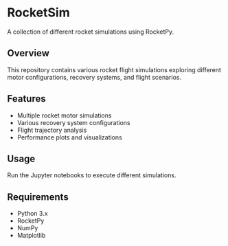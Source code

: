 # RocketSim

A collection of different rocket simulations using RocketPy.

## Overview

This repository contains various rocket flight simulations exploring different motor configurations, recovery systems, and flight scenarios.

## Features

- Multiple rocket motor simulations
- Various recovery system configurations
- Flight trajectory analysis
- Performance plots and visualizations

## Usage

Run the Jupyter notebooks to execute different simulations.

## Requirements

- Python 3.x
- RocketPy
- NumPy
- Matplotlib
